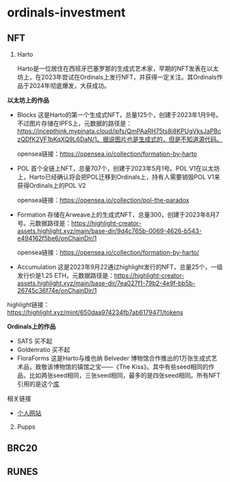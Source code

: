# ordinals-investment
## NFT
1. Harto
  
   Harto是一位居住在西班牙巴塞罗那的生成式艺术家，早期的NFT发表在以太坊上，在2023年尝试在Ordinals上发行NFT，并获得一定关注。其Ordinals作品于2024年彻底爆发，大获成功。

**以太坊上的作品**

- Blocks
  这是Harto的第一个生成式NFT，总量125个，创建于2023年1月9号。不过图片存储在IPFS上，元数据的路径是：https://incepthink.mypinata.cloud/ipfs/QmPAaRH75ts8i8KPUgVksJaPBczQDfK2VF1bKqXQ9L6DaN/1。据说图片也是生成式的，但是不知道源代码。

  opensea链接：https://opensea.io/collection/formation-by-harto
- POL
  首个全链上NFT，总量707个，创建于2023年5月1号。POL V1在以太坊上，Harto已经确认将会把POL迁移到Ordinals上，持有人需要销毁POL V1来获得Ordinals上的POL V2
  
  opensea链接：https://opensea.io/collection/pol-the-paradox
- Formation
 存储在Arweave上的生成式NFT，总量300，创建于2023年8月7号。元数据路径是：https://highlight-creator-assets.highlight.xyz/main/base-dir/9d4c765b-0069-4626-b543-e494162f5be6/onChainDir/1

  opensea链接：https://opensea.io/collection/formation-by-harto/

 - Accumulation
 这是2023年9月22通过highlight发行的NFT，总量25个，一级发行价是1.25 ETH。元数据路径是：https://highlight-creator-assets.highlight.xyz/main/base-dir/7ea027f1-79b2-4e9f-bb5b-26745c36f74e/onChainDir/1

 highlight链接：https://highlight.xyz/mint/650daa974234fb7ab6179471/tokens
  
**Ordinals上的作品**
- SATS 买不起
- Goldenratio 买不起 
- FloraForms
  这是Harto与维也纳 Belveder 博物馆合作推出的1万张生成式艺术品，致敬该博物馆的镇馆之宝——《The Kiss》。其中有些seed相同的作品，比如两张seed相同，三张seed相同，最多的是四张seed相同。所有NFT引用的是这个[库](https://www.ord.io/60654055)
 
相关链接
- [个人网站](https://side.xyz/harto)

2. Pupps
## BRC20
## RUNES
